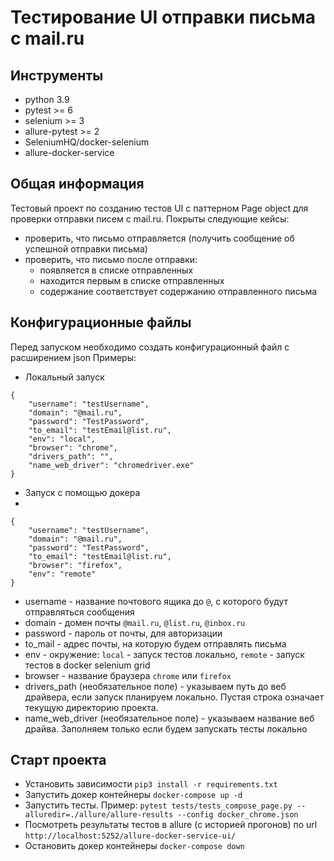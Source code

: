 # Тестирование UI отправки письма с mail.ru

## Инструменты
- python 3.9
- pytest >= 6
- selenium >= 3
- allure-pytest >= 2
- SeleniumHQ/docker-selenium
- allure-docker-service

## Общая информация
Тестовый проект по созданию тестов UI с паттерном Page object для проверки отправки писем с mail.ru.
Покрыты следующие кейсы:
- проверить, что письмо отправляется (получить сообщение об успешной отправки письма)
- проверить, что письмо после отправки:
  - появляется в списке отправленных
  - находится первым в списке отправленных
  - содержание соответствует содержанию отправленного письма

## Конфигурационные файлы
Перед запуском необходимо создать конфигурационный файл с расширением json
Примеры:
- Локальный запуск
```
{
    "username": "testUsername",
    "domain": "@mail.ru",
    "password": "TestPassword",
    "to_email": "testEmail@list.ru",
    "env": "local",
    "browser": "chrome",
    "drivers_path": "",
    "name_web_driver": "chromedriver.exe"
}
```
- Запуск с помощью докера
- 
```
{
    "username": "testUsername",
    "domain": "@mail.ru",
    "password": "TestPassword",
    "to_email": "testEmail@list.ru",
    "browser": "firefox",
    "env": "remote"
}
```

- username - название почтового ящика до `@`, с которого будут отправляться сообщения
- domain - домен почты `@mail.ru`, `@list.ru`, `@inbox.ru`
- password - пароль от почты, для авторизации
- to_mail - адрес почты, на которую будем отправлять письма
- env - окружение: `local` - запуск тестов локально, `remote` - запуск тестов в docker selenium grid
- browser - название браузера `chrome` или `firefox`
- drivers_path (необязательное поле) - указываем путь до веб драйвера, если запуск планируем локально. Пустая строка означает текущую директорию проекта.
- name_web_driver (необязательное поле) - указываем название веб драйва. Заполняем только если будем запускать тесты локально

## Старт проекта
- Установить зависимости `pip3 install -r requirements.txt`
- Запустить докер контейнеры `docker-compose up -d`
- Запустить тесты. Пример: `pytest tests/tests_compose_page.py --alluredir=./allure/allure-results --config docker_chrome.json`
- Посмотреть результаты тестов в allure (с историей прогонов) по url `http://localhost:5252/allure-docker-service-ui/`
- Остановить докер контейнеры `docker-compose down`
